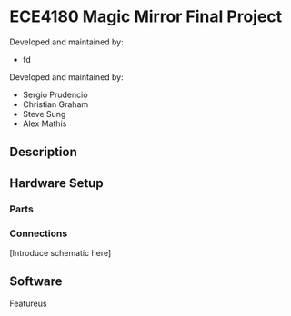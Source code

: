 # ECE4180 Magic Mirror Final Project

Developed and maintained by:
- fd

Developed and maintained by:
- Sergio Prudencio 
- Christian Graham
- Steve Sung
- Alex Mathis

## Description


## Hardware Setup
### Parts

### Connections

[Introduce schematic here]

## Software

Featureus 
